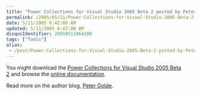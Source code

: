 ```yaml
---
title: "Power Collections for Visual Studio 2005 Beta 2 posted by Peter Golde"
permalink: /2005/05/11/Power-Collections-for-Visual-Studio-2005-Beta-2-posted-by-Peter-Golde/
date: 5/11/2005 6:42:00 AM
updated: 5/11/2005 6:42:00 AM
disqusIdentifier: 20050511064200
tags: ["Tools"]
alias:
 - /post/Power-Collections-for-Visual-Studio-2005-Beta-2-posted-by-Peter-Golde.aspx/index.html
---
```

You might download the [Power 
Collections for Visual Studio 2005 Beta 2](http://www.wintellect.com/powercollections/download.aspx) and browse the [online 
documentation](http://www.wintellect.com/powercollections/documentation/Wintellect.PowerCollections.html).

Read more on the author blog, [Peter Golde](http://wintellect.com/WEBLOGS/pgolde/).
